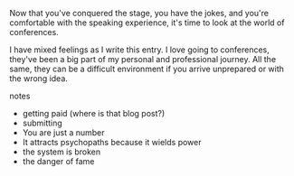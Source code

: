 Now that you've conquered the stage, you have the jokes, and you're comfortable with the speaking experience, it's time to look at the world of conferences.

I have mixed feelings as I write this entry. I love going to conferences, they've been a big part of my personal and professional journey. All the same, they can be a difficult environment if you arrive unprepared or with the wrong idea.

notes
 - getting paid (where is that blog post?)
 - submitting
 - You are just a number
 - It attracts psychopaths because it wields power
 - the system is broken
 - the danger of fame
